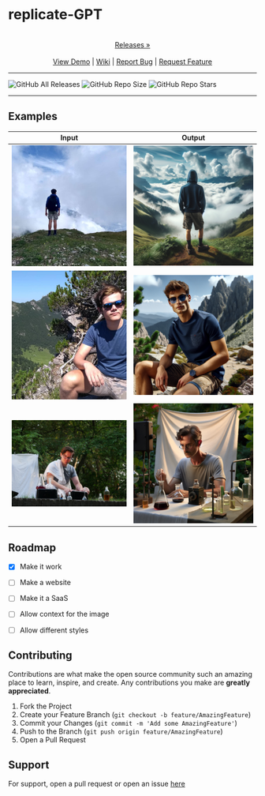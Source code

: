 
# replicate-GPT

<p align="center">
  <p align="center">
    <br />
    <a href="https://github.com/ScorchChamp/replicate-GPT/releases/">Releases &#187;</a>
    <br />
    <br />
    <a href="https://github.com/ScorchChamp/replicate-GPT">View Demo</a> |
    <a href="https://github.com/ScorchChamp/replicate-GPT/wiki">Wiki</a> |
    <a href="https://github.com/ScorchChamp/replicate-GPT/issues">Report Bug</a> |
    <a href="https://github.com/ScorchChamp/replicate-GPT/issues">Request Feature</a>
  </p>
</p>


-------------
![GitHub All Releases](https://img.shields.io/github/downloads/ScorchChamp/replicate-GPT/total?style=for-the-badge)
![GitHub Repo Size](https://img.shields.io/github/repo-size/ScorchChamp/replicate-GPT?style=for-the-badge)
![GitHub Repo Stars](https://img.shields.io/github/stars/ScorchChamp/replicate-GPT?style=for-the-badge)

-------------


## Examples

Input | Output
:---:|:---:
![Input](/examples/example1.png) | ![Output](/examples/example1-replica.png)
![Input](/examples/example2.png) | ![Output](/examples/example2-replica.png)
![Input](/examples/example3.JPG) | ![Output](/examples/example3-replica.png)



## Roadmap

 - [x] Make it work
 - [ ] Make a website
 - [ ] Make it a SaaS
 - [ ] Allow context for the image
 - [ ] Allow different styles



## Contributing

Contributions are what make the open source community such an amazing place to learn, inspire, and create. Any contributions you make are **greatly appreciated**.

1. Fork the Project
2. Create your Feature Branch (`git checkout -b feature/AmazingFeature`)
3. Commit your Changes (`git commit -m 'Add some AmazingFeature'`)
4. Push to the Branch (`git push origin feature/AmazingFeature`)
5. Open a Pull Request


## Support

For support, open a pull request or open an issue [here](https://github.com/ScorchChamp/replicate-GPT/issues/new)

<!--This file was generated via https://github.com/ScorchChamp/README.md-generator Credits to: ScorchChamp-->
        